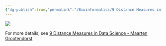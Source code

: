 ```yaml
---
{"dg-publish":true,"permalink":"/Bioinformatics/9 Distance Measures in Data Science/"}
---
```


![](https://www.maartengrootendorst.com/assets/images/posts/2021-01-02-distances/header.png)

For more details, see [9 Distance Measures in Data Science - Maarten Grootendorst](https://www.maartengrootendorst.com/blog/distances/)
